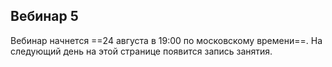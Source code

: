 ## Вебинар 5

Вебинар начнется ==24 августа в 19:00 по московскому времени==. На следующий день на этой странице появится запись занятия.